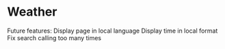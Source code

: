 # Weather
Future features:
Display page in local language
Display time in local format
Fix search calling too many times